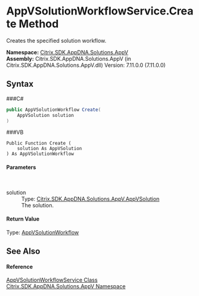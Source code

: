 # AppVSolutionWorkflowService.Create Method 
 

Creates the specified solution workflow.

**Namespace:**&nbsp;<a href="N_Citrix_SDK_AppDNA_Solutions_AppV">Citrix.SDK.AppDNA.Solutions.AppV</a><br />**Assembly:**&nbsp;Citrix.SDK.AppDNA.Solutions.AppV (in Citrix.SDK.AppDNA.Solutions.AppV.dll) Version: 7.11.0.0 (7.11.0.0)

## Syntax

###C#
```csharp
public AppVSolutionWorkflow Create(
	AppVSolution solution
)
```

###VB
```vbnet
Public Function Create ( 
	solution As AppVSolution
) As AppVSolutionWorkflow
```


#### Parameters
&nbsp;<dl><dt>solution</dt><dd>Type: <a href="T_Citrix_SDK_AppDNA_Solutions_AppV_AppVSolution">Citrix.SDK.AppDNA.Solutions.AppV.AppVSolution</a><br />The solution.</dd></dl>

#### Return Value
Type: <a href="T_Citrix_SDK_AppDNA_Solutions_AppV_Workflow_AppVSolutionWorkflow">AppVSolutionWorkflow</a><br />

## See Also


#### Reference
<a href="T_Citrix_SDK_AppDNA_Solutions_AppV_AppVSolutionWorkflowService">AppVSolutionWorkflowService Class</a><br /><a href="N_Citrix_SDK_AppDNA_Solutions_AppV">Citrix.SDK.AppDNA.Solutions.AppV Namespace</a><br />